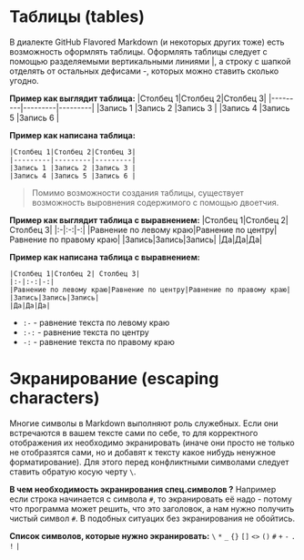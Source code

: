 # Таблицы (tables)
В  диалекте GitHub Flavored Markdown (и некоторых других тоже) есть возможность оформлять таблицы. Оформлять таблицы следует с помощью  разделяемыми вертикальными линиями |, а строку с шапкой отделять от остальных дефисами -, которых можно ставить сколько угодно.

**Пример как выглядит таблица:**
|Столбец 1|Столбец 2|Столбец 3|
|---------|---------|---------|
|Запись 1 |Запись 2 |Запись 3 |
|Запись 4 |Запись 5 |Запись 6 |

**Пример как написана таблица:**
```
|Столбец 1|Столбец 2|Столбец 3|
|---------|---------|---------|
|Запись 1 |Запись 2 |Запись 3 |
|Запись 4 |Запись 5 |Запись 6 |
```

> Помимо возможности создания таблицы, существует возможность выровнения содержимого с помощью двоетчия.        

 **Пример как выглядит таблица с выравнением:**
|Столбец 1|Столбец 2| Столбец 3|
|:-|:-:|-:|
|Равнение по левому краю|Равнение по центру|Равнение по правому краю|
|Запись|Запись|Запись|
|Да|Да|Да|

 **Пример как написана таблица с выравнением:**
 ```
|Столбец 1|Столбец 2| Столбец 3|
|:-|:-:|-:|
|Равнение по левому краю|Равнение по центру|Равнение по правому краю|
|Запись|Запись|Запись|
|Да|Да|Да|
```

- `:-` - равнение текста по левому краю
- `:-:` - равнение текста по центру
- `-:` - равнение текста по правому краю 

# Экранирование (escaping characters)
Многие символы в Markdown выполняют роль служебных. Если они встречаются в вашем тексте сами по себе, то для корректного отображения их необходимо экранировать (иначе они просто не только не отобразятся сами, но и добавят к тексту какое нибудь ненужное форматирование). Для этого перед конфликтными символами следует ставить обратую косую черту `\`. 

**В чем необходимость экранирования спец.символов ?**
Например если строка начинается с символа `#`, то экранировать её надо - потому что программа может решить, что это заголовок, а нам нужно получить чистый символ `#`. В подобных ситуацих без экранирования не обойтись.  

**Список символов, которые нужно экранировать:**
 `\` `*` `_` `{}` `[]` `<>` `()` `#` `+` `-` `.` `!` `|` 

